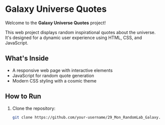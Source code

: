 # Galaxy Universe Quotes

Welcome to the **Galaxy Universe Quotes** project!

This web project displays random inspirational quotes about the universe. It's designed for a dynamic user experience using HTML, CSS, and JavaScript.

## What's Inside
- A responsive web page with interactive elements
- JavaScript for random quote generation
- Modern CSS styling with a cosmic theme

## How to Run

1. Clone the repository:
   ```bash
   git clone https://github.com/your-username/29_Mon_RandomLab_Galaxy.git
